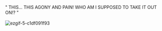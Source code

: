 " THIS... THIS AGONY AND PAIN! WHO AM I SUPPOSED TO TAKE IT OUT ON!? " <br>
<br>
![ezgif-5-c1df091f93](https://github.com/bagofbombs/bagofbombs/assets/132232836/a9385fb0-0da7-4691-8074-7846c688ab32)
<br>

